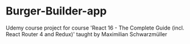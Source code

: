 # Burger-Builder-app
Udemy course project for course 'React 16 - The Complete Guide (incl. React Router 4 and Redux)' taught by Maximilian Schwarzmüller

